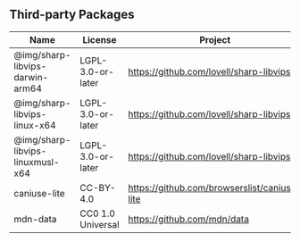 ## Third-party Packages

| Name | License | Project |
|---|---|---|
| @img/sharp-libvips-darwin-arm64 | LGPL-3.0-or-later | https://github.com/lovell/sharp-libvips |
| @img/sharp-libvips-linux-x64 | LGPL-3.0-or-later | https://github.com/lovell/sharp-libvips |
| @img/sharp-libvips-linuxmusl-x64 | LGPL-3.0-or-later | https://github.com/lovell/sharp-libvips |
| caniuse-lite | CC-BY-4.0 | https://github.com/browserslist/caniuse-lite |
| mdn-data | CC0 1.0 Universal | https://github.com/mdn/data |
